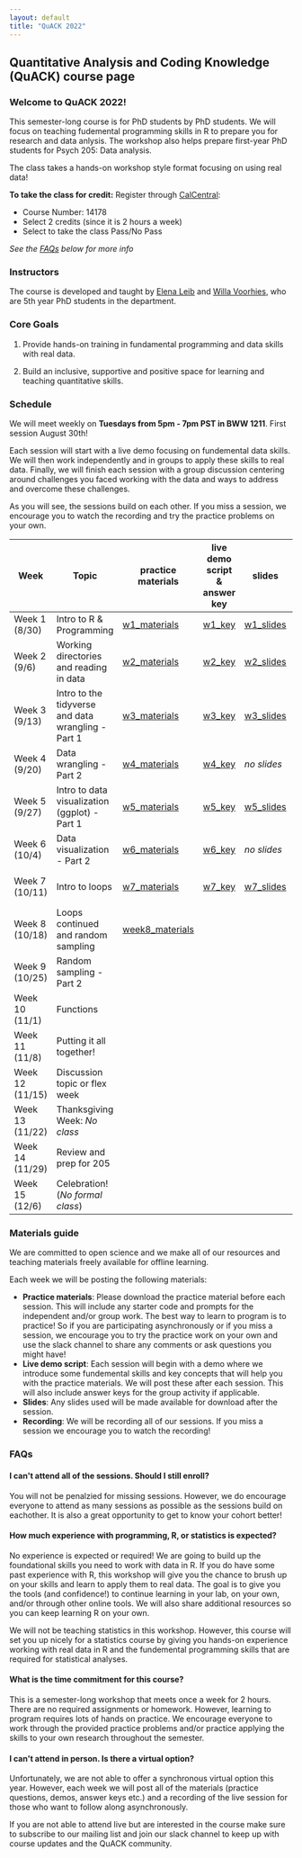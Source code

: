 ```yaml
---
layout: default
title: "QuACK 2022"
---
```

## Quantitative Analysis and Coding Knowledge (QuACK) course page

### Welcome to QuACK 2022!
This semester-long course is for PhD students by PhD students. We will focus on teaching fudemental programming skills in R to prepare you for research and data anlysis. The workshop also helps prepare first-year PhD students for Psych 205: Data analysis. 

The class takes a hands-on workshop style format focusing on using real data!

**To take the class for credit:** Register  through [CalCentral](https://calcentral.berkeley.edu/dashboard):
* Course Number: 14178
* Select 2 credits (since it is 2 hours a week)
* Select to take the class Pass/No Pass

*See the [FAQs](#faqs) below for more info*

### Instructors
The course is developed and taught by [Elena Leib](https://ucb-psychology-quack.github.io/site/about/about) and [Willa Voorhies](https://ucb-psychology-quack.github.io/site/about/about), who are 5th year PhD students in the department.

### Core Goals
1) Provide hands-on training in fundamental programming and data skills with real data.  

2) Build an inclusive, supportive and positive space for learning and teaching quantitative skills. 

### Schedule

We will meet weekly on **Tuesdays from 5pm - 7pm PST in BWW 1211**.  First session August 30th!

Each session will start with a live demo focusing on fundemental data skills. We will then work independently and in groups to apply these skills to real data. Finally, we will finish each session with a group discussion centering around challenges you faced working with the data and ways to address and overcome these challenges. 

As you will see, the sessions build on each other. If you miss a session, we encourage you to watch the recording and try the practice problems on your own. 

|  Week | Topic | practice materials | live demo script & answer key | slides | recording | 
| ------|-------|------- |  ------|-------|-------|
| Week 1 (8/30) |Intro to R & Programming|[w1_materials](week1/week1.zip)|[w1_key](week1/week1_key.R)|[w1_slides](week1/QuACK_Week1_Intro.pdf)|[w1_recording](week1/week1_recording.zip)|
| Week 2 (9/6) |Working directories and reading in data|[w2_materials](week2/week2.zip)|[w2_key](week2/week2_key.R)|[w2_slides](week2/week2_slides.pdf)|[w2_recording](https://berkeley.zoom.us/rec/share/rfMn9qSouxqGjUpMRdV6iCjB9PpN2aRJQPGH-cemXh7DEeY0NkVFG1q1txFu8rLr.yafZGE_4Nz8V2Pg7)<br>(passcode: w8*=8mt.)|
| Week 3 (9/13) |Intro to the tidyverse and data wrangling - Part 1|[w3_materials](week3/week3.zip)|[w3_key](week3/week3_key.R)|[w3_slides](week3/week3_slides.pdf)|[w3_recording](https://berkeley.zoom.us/rec/share/ziVqnI2JU1rww9R5Rl5OXQ0eBD-xBd1-qZfSqirhCvdL3bUjMfSzUseZ8P-KomDb.sZmuVJNIVrQ8rcr4)<br>(passcode: 5tB0.p=$)|
| Week 4 (9/20)|Data wrangling - Part 2|[w4_materials](week4/week4.zip)|[w4_key](week4/week4_key.R)|*no slides*|[w4_recording](https://berkeley.zoom.us/rec/share/PbISG21E71pJgo4yVxiBJDKQrW2L9lsn6H2SoEf4mZq0yRU0NySqhhDuJh9lr9dR.mWSOMB7y6WTA-Rxe)<br>(passcode: &5&\*NGJh)|
| Week 5 (9/27) |Intro to data visualization (ggplot) - Part 1|[w5_materials](week5/week5.zip)|[w5_key](week5/week5_key.R)|[w5_slides](week5/DataViz-part1.pdf)|[w5_recording](https://drive.google.com/file/d/1g8E4Ee6KASm6K3phpMNumq7U-LLfI2lZ/view?usp=sharing)|
| Week 6 (10/4) |Data visualization - Part 2|[w6_materials](week6/week6.zip)|[w6_key](week6/week6_key.R)|*no slides*|[w6_recording](https://berkeley.zoom.us/rec/share/LTtMD1PsKnF2g_R40LVhoeMTaEWJYXjxOvyMxFSqi2WL4TyjoXMjUuPvMcpDTXGW.Ew7IsonBBYEEDfzU)<br>(passcode: snG%^2YY)|
| Week 7 (10/11) |Intro to loops|[w7_materials](week7/week7_starter.R)|[w7_key](week7/week7_key.R)|[w7_slides](week7/week7_slides.pdf)|[w7_recording](https://berkeley.zoom.us/rec/share/NjuaBSyyO7gWs9krsopcHhmvR0EsNeQPMgWGqFKTMhe80AQdTpOu6VM0PUr5eJQ.gzViLAGQA-F42G9W)<br>(passcode: &z@^tGZ4)|||
| Week 8 (10/18) |Loops continued and random sampling|[week8_materials](week8/week8.zip)||||
| Week 9 (10/25) |Random sampling - Part 2|||||
| Week 10 (11/1) |Functions||||||
| Week 11 (11/8) |Putting it all together!||||||
| Week 12 (11/15) |Discussion topic or flex week||||||
| Week 13 (11/22) |Thanksgiving Week: *No class*|||||
| Week 14 (11/29) |Review and prep for 205|||||
| Week 15 (12/6) |Celebration! (*No formal class*)|||||


### Materials guide
We are committed to open science and we make all of our resources and teaching materials freely available for offline learning.

Each week we will be posting the following materials:
* **Practice materials**: Please download the practice material before each session. This will include any starter code and prompts for the independent and/or group work. The best way to learn to program is to practice! So if you are participating asynchronously or if you miss a session, we encourage you to try the practice work on your own and use the slack channel to share any comments or ask questions you might have! 
* **Live demo script**: Each session will begin with a demo where we introduce some fundemental skills and key concepts that will help you with the practice materials. We will post these after each session. This will also include answer keys for the group activity if applicable. 
* **Slides**: Any slides used will be made available for download after the session. 
* **Recording**: We will be recording all of our sessions. If you miss a session we encourage you to watch the recording! 

### FAQs

#### I can't attend all of the sessions. Should I still enroll? 
You will not be penalzied for missing sessions. However, we do encourage everyone to attend as many sessions as possible as the sessions build on eachother. It is also a great opportunity to get to know your cohort better! 

#### How much experience with programming, R, or statistics is expected?
No experience is expected or required! We are going to build up the foundational skills you need to work with data in R. If you do have some past experience with R, this workshop will give you the chance to brush up on your skills and learn to apply them to real data. The goal is to give you the tools (and confidence!) to continue learning in your lab, on your own, and/or through other online tools. We will also share additional resources so you can keep learning R on your own.

We will not be teaching statistics in this workshop. However, this course will set you up nicely for a statistics course by giving you hands-on experience working with real data in R and the fundemental programming skills that are required for statistical analyses. 

#### What is the time commitment for this course? 
This is a semester-long workshop that meets once a week for 2 hours. There are no required assignments or homework. However, learning to program requires lots of hands on practice. We encourage everyone to work through the provided practice problems and/or practice applying the skills to your own research throughout the semester. 

#### I can't attend in person. Is there a virtual option? 
Unfortunately, we are not able to offer a synchronous virtual option this year. However, each week we will post all of the materials (practice questions, demos, answer keys etc.) and a recording of the live session for those who want to follow along asynchronously. 

If you are not able to attend live but are interested in the course make sure to subscribe to our mailing list and join our slack channel to keep up with course updates and the QuACK community.

